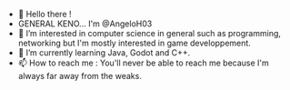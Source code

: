 - 👋 Hello there !
- GENERAL KENO... I'm @AngeloH03
- 👀 I’m interested in computer science in general such as programming, networking but I'm mostly interested in game developpement.
- 🌱 I’m currently learning Java, Godot and C++.
- 📫 How to reach me : You'll never be able to reach me because I'm always far away from the weaks.

<!---
AngeloH03/AngeloH03 is a ✨ special ✨ repository because its `README.md` (this file) appears on your GitHub profile.
You can click the Preview link to take a look at your changes.
--->
